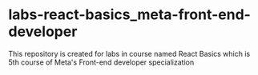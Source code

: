 # labs-react-basics_meta-front-end-developer
This repository is created for labs in course named React Basics which is 5th course of Meta's Front-end developer specialization
